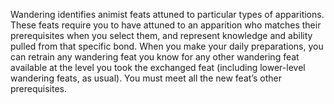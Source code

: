 Wandering identifies animist feats attuned to particular types of apparitions. These feats require you to have attuned to an apparition who matches their prerequisites when you select them, and represent knowledge and ability pulled from that specific bond. When you make your daily preparations, you can retrain any wandering feat you know for any other wandering feat available at the level you took the exchanged feat (including lower-level wandering feats, as usual). You must meet all the new feat’s other prerequisites.